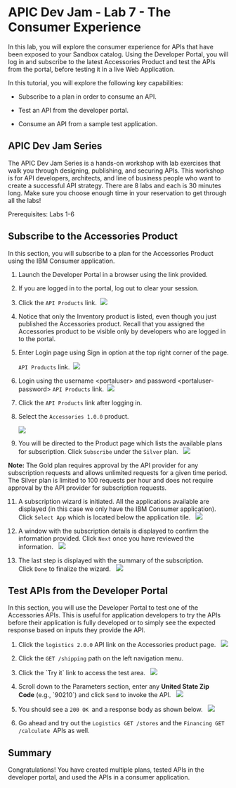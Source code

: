 # APIC Dev Jam - Lab 7 - The Consumer Experience #

In this lab, you will explore the consumer experience for APIs that have
been exposed to your Sandbox catalog. Using the Developer Portal, you
will log in and subscribe to the latest Accessories Product and test the
APIs from the portal, before testing it in a live Web Application.

In this tutorial, you will explore the following key capabilities:

-   Subscribe to a plan in order to consume an API.

-   Test an API from the developer portal.

-   Consume an API from a sample test application.

 ## APIC Dev Jam Series

The APIC Dev Jam Series is a hands-on workshop with lab exercises that
walk you through designing, publishing, and securing APIs. This workshop
is for API developers, architects, and line of business people who want
to create a successful API strategy. There are 8 labs and each is 30
minutes long. Make sure you choose enough time in your reservation to
get through all the labs! 


Prerequisites: Labs 1-6

## Subscribe to the Accessories Product

In this section, you will subscribe to a plan for the
Accessories Product using the IBM Consumer application.

1.  Launch the Developer Portal in a browser using the link provided.

2.  If you are logged in to the portal, log out to clear your session.

3.  Click the `API
    Products` link.  ![](images/Step1_1.png)

4.  Notice that only the Inventory product is listed, even though you
    just published the Accessories product. Recall that you assigned the
    Accessories product to be visible only by developers who are logged
    in to the portal.

5.  Enter Login page using Sign in option at the top right corner of the
    page.

    `API Products` link.  ![](images/Step1_2.png)

6.  Login using the username \<portaluser\> and password
    \<portaluser-password\>
    `API Products` link.  ![](images/Step1_3.png)

7.  Click the `API Products` link
    after logging in.

8.  Select the `Accessories 1.0.0` product. 

    ![](images/Step1_8.png)

9.  You will be directed to the Product page which lists the available
    plans for subscription.
    Click `Subscribe` under
    the `Silver` plan.  
    ![](images/Step1_9.png)

**Note:** The Gold plan requires approval by the API provider for
    any subscription requests and allows unlimited requests for a given
    time period. The Silver plan is limited to 100 requests per hour and
    does not require approval by the API provider for subscription
    requests.

11. A subscription wizard is initiated. All the applications available
    are displayed (in this case we only have the IBM Consumer
    application). Click `Select
    App` which
    is located below the application
    tile.  
    ![](images/Step1_11.png)

12. A window with the subscription details is displayed to confirm the
    information provided.
    Click `Next` once
    you have reviewed the
    information.  
    ![](images/Step1_12.png)

13. The last step is displayed with the summary of the subscription.
    Click `Done` to
    finalize the
    wizard.  
    ![](images/Step1_13.png)

## Test APIs from the Developer Portal

In this section, you will use the Developer Portal to test one of the
Accessories APIs. This is useful for application developers to try the
APIs before their application is fully developed or to simply see the
expected response based on inputs they provide the API.

1.  Click the `logistics
    2.0.0` API
    link on the Accessories product
    page.  
    ![](images/Step2_1.png)

2.  Click the `GET
    /shipping` path
    on the left navigation menu. 

3.  Click the \`Try it\` link to access the test
    area.  
    ![](images/Step2_3.png)

4.  Scroll down to the Parameters section, enter any **United State Zip
    Code** (e.g., \`90210\`) and
    click `Send` to
    invoke the API.  
    ![](images/Step2_4.png)

5.  You should see a `200
    OK `and
    a response body as shown
    below.  
    ![](images/Step2_5.png)

6.  Go ahead and try out the `Logistics GET
    /stores` and
    the `Financing GET
    /calculate `APIs
    as well.

## Summary

Congratulations! You have created multiple plans, tested APIs in the
developer portal, and used the APIs in a consumer application. 

